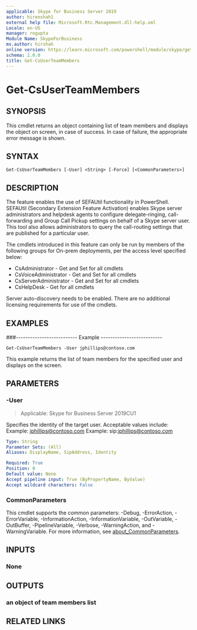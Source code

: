 ```yaml
---
applicable: Skype for Business Server 2019
author: hirenshah1
external help file: Microsoft.Rtc.Management.dll-help.xml
Locale: en-US
manager: rogupta
Module Name: SkypeForBusiness
ms.author: hirshah
online version: https://learn.microsoft.com/powershell/module/skype/get-csuserteammembers
schema: 2.0.0
title: Get-CsUserTeamMembers
---
```


# Get-CsUserTeamMembers

## SYNOPSIS
This cmdlet returns an object containing list of team members and displays the object on screen, in case of success. In case of failure, the appropriate error message is shown.

## SYNTAX

```
Get-CsUserTeamMembers [-User] <String> [-Force] [<CommonParameters>]
```

## DESCRIPTION
The feature enables the use of SEFAUtil functionality in PowerShell. SEFAUtil (Secondary Extension Feature Activation) enables Skype server administrators and helpdesk agents to configure delegate-ringing, call-forwarding and Group Call Pickup settings on behalf of a Skype server user. This tool also allows administrators to query the call-routing settings that are published for a particular user.

The cmdlets introduced in this feature can only be run by members of the following groups for On-prem deployments, per the access level specified below:

- CsAdministrator - Get and Set for all cmdlets
- CsVoiceAdministrator - Get and Set for all cmdlets
- CsServerAdministrator - Get and Set for all cmdlets
- CsHelpDesk - Get for all cmdlets

Server auto-discovery needs to be enabled. There are no additional licensing requirements for use of the cmdlets.

## EXAMPLES

###-------------------------- Example --------------------------
```
Get-CsUserTeamMembers -User jphillips@contoso.com
```

This example returns the list of team members for the specified user and displays on the screen.

## PARAMETERS

### -User

> Applicable: Skype for Business Server 2019CU1

Specifies the identity of the target user.
Acceptable values include:
Example: jphillips@contoso.com
Example: sip:jphillips@contoso.com

```yaml
Type: String
Parameter Sets: (All)
Aliases: DisplayName, SipAddress, Identity

Required: True
Position: 0
Default value: None
Accept pipeline input: True (ByPropertyName, ByValue)
Accept wildcard characters: False
```

### CommonParameters
This cmdlet supports the common parameters: -Debug, -ErrorAction, -ErrorVariable, -InformationAction, -InformationVariable, -OutVariable, -OutBuffer, -PipelineVariable, -Verbose, -WarningAction, and -WarningVariable. For more information, see [about_CommonParameters](https://go.microsoft.com/fwlink/?LinkID=113216).

## INPUTS

### None

## OUTPUTS

### an object of team members list

## RELATED LINKS
